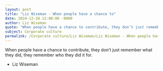 ```yaml
---
layout: post
title: "Liz Wiseman - When people have a chance to"
date: 2024-12-28 12:00:00 -0000
author: Liz Wiseman
quote: "When people have a chance to contribute, they don’t just remember what they did, they remember who they did it for."
subject: Corporate culture
permalink: /Corporate culture/Liz Wiseman/Liz Wiseman - When people have a chance to
---
```


When people have a chance to contribute, they don’t just remember what they did, they remember who they did it for.

- Liz Wiseman
